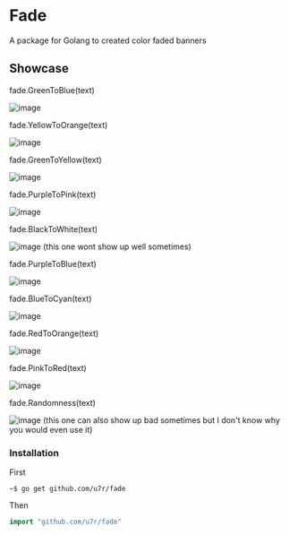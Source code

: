 # Fade
A package for Golang to created color faded banners

## Showcase
fade.GreenToBlue(text)

![image](https://user-images.githubusercontent.com/91424393/149655000-055635bd-dbc9-42e1-8513-6f3621ed922c.png)

fade.YellowToOrange(text)

![image](https://user-images.githubusercontent.com/91424393/149655037-c2c99ce8-c53c-4075-80cf-d2e948b4b2d9.png)

fade.GreenToYellow(text)

![image](https://user-images.githubusercontent.com/91424393/149655170-09f34405-2ce1-4a62-9732-d6776126fb99.png)

fade.PurpleToPink(text)

![image](https://user-images.githubusercontent.com/91424393/149655191-1ed5c83e-7d12-4cc2-8a7a-dcc372ed59bb.png)

fade.BlackToWhite(text)

![image](https://user-images.githubusercontent.com/91424393/149655220-40442a1d-e616-44a0-a7d2-6664a49fbed9.png)
(this one wont show up well sometimes)

fade.PurpleToBlue(text)

![image](https://user-images.githubusercontent.com/91424393/149655266-684a7538-a518-4177-aca6-9383629aef6a.png)

fade.BlueToCyan(text)

![image](https://user-images.githubusercontent.com/91424393/149655392-f5eabdec-6672-48c2-8640-8164e932dfc2.png)

fade.RedToOrange(text)

![image](https://user-images.githubusercontent.com/91424393/149655410-bbb83075-2888-4272-b84d-350c7a38cc8c.png)

fade.PinkToRed(text)

![image](https://user-images.githubusercontent.com/91424393/149655435-3694b5d7-e114-48fa-9f5f-1dc6dc7574ef.png)

fade.Randomness(text)

![image](https://user-images.githubusercontent.com/91424393/149655452-048ff5bb-c453-405c-ae76-0cdb79b59bdd.png)
(this one can also show up bad sometimes but I don't know why you would even use it)

### Installation

First

```console
~$ go get github.com/u7r/fade
```

Then

```go
import "github.com/u7r/fade"
```
